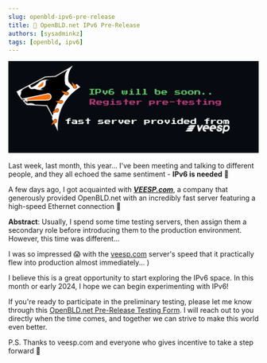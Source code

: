 ```yaml
---
slug: openbld-ipv6-pre-release
title: 📢 OpenBLD.net IPv6 Pre-Release
authors: [sysadminkz]
tags: [openbld, ipv6]
---
```


![OpenBLD.net IPv6 Pre-Release](images/openbld-ipv6-pre-release.png)

Last week, last month, this year... I've been meeting and talking to different people, and they all echoed the same sentiment - **IPv6 is needed** 💯

A few days ago, I got acquainted with [**_VEESP.com_**](https://veesp.com/), a company that generously provided OpenBLD.net with an incredibly fast server featuring a high-speed Ethernet connection 🛞

**Abstract**: Usually, I spend some time testing servers, then assign them a secondary role before introducing them to the production environment. However, this time was different...

I was so impressed 😱 with the [veesp.com](https://veesp.com/) server's speed that it practically flew into production almost immediately... )

I believe this is a great opportunity to start exploring the IPv6 space. In this month or early 2024, I hope we can begin experimenting with IPv6!

If you're ready to participate in the preliminary testing, please let me know through this [OpenBLD.net Pre-Release Testing Form](https://docs.google.com/forms/d/e/1FAIpQLSe1uHCuDcvhYeP9HCQtJySQByoPhc0koa_rCjk6UP_rxBZtNw/viewform?usp=sf_link). I will reach out to you directly when the time comes, and together we can strive to make this world even better.

P.S. Thanks to veesp.com and everyone who gives incentive to take a step forward 🤝
